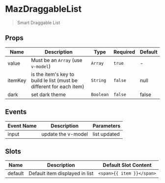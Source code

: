 # MazDraggableList

> Smart Draggable List

## Props

<!-- @vuese:MazDraggableList:props:start -->
|Name|Description|Type|Required|Default|
|---|---|---|---|---|
|value|Must be an `Array` (use `v-model`)|`Array`|`true`|-|
|itemKey|is the item's key to build le list (must be different for each item)|`String`|`false`|null|
|dark|set dark theme|`Boolean`|`false`|false|

<!-- @vuese:MazDraggableList:props:end -->


## Events

<!-- @vuese:MazDraggableList:events:start -->
|Event Name|Description|Parameters|
|---|---|---|
|input|update the v-model|list updated|

<!-- @vuese:MazDraggableList:events:end -->


## Slots

<!-- @vuese:MazDraggableList:slots:start -->
|Name|Description|Default Slot Content|
|---|---|---|
|default|Default item displayed in list|`<span>{{ item }}</span>`|

<!-- @vuese:MazDraggableList:slots:end -->


